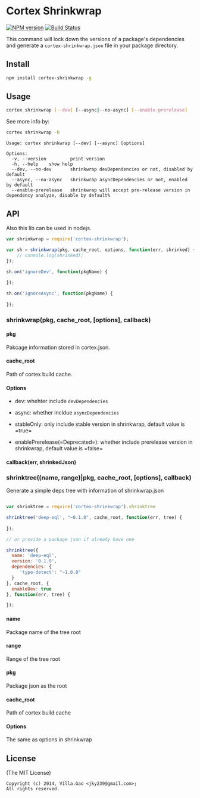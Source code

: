 # Cortex Shrinkwrap

 [![NPM version](https://badge.fury.io/js/cortex-shrinkwrap.png)](http://badge.fury.io/js/cortex-shrinkwrap) [![Build Status](https://travis-ci.org/cortexjs/cortex-shrinkwrap.png)](https://travis-ci.org/cortexjs/cortex-shrinkwrap)


This command will lock down the versions of a package's dependencies and generate a `cortex-shrinkwrap.json` file in your package directory.

## Install 

``` bash
npm install cortex-shrinkwrap -g
```

## Usage

``` bash
cortex shrinkwrap [--dev] [--async|--no-async] [--enable-prerelease]
```

See more info by:

``` bash
cortex shrinkwrap -h
```

```
Usage: cortex shrinkwrap [--dev] [--async] [options]

Options:
  -v, --version         print version
  -h, --help    show help
  --dev, --no-dev       shrinkwrap devDependencies or not, disabled by default
  --async, --no-async   shrinkwrap asyncDependencies or not, enabled by default
  --enable-prerelease   shrinkwrap will accept pre-release version in dependency analyze, disable by default% 
```

## API

Also this lib can be used in nodejs.

```javascript
var shrinkwrap = require('cortex-shrinkwrap');

var sh = shrinkwrap(pkg, cache_root, options, function(err, shrinked) {
    // console.log(shrinked);
});

sh.on('ignoreDev', function(pkgName) {
  
});

sh.on('ignoreAsync', function(pkgName) {
  
});

```

### shrinkwrap(pkg, cache_root, [options], callback)

#### pkg

Pakcage information stored in cortex.json.

#### cache_root

Path of cortex build cache.

#### Options

* dev: whehter include `devDependencies`
* async: whether incldue `asyncDependencies`
* stableOnly: only include stable version in shrinkwrap, default value is =true=

* enablePrerelease(=Deprecated=): whether include prerelease version in shrinkwrap, default value is =false=

#### callback(err, shrinkedJson)


### shrinktree((name, range)|pkg, cache_root, [options], callback)

Generate a simple deps tree with information of shrinkwrap.json

```javascript

var shrinktree = require('cortex-shrinkwrap').shrinktree

shrinktree('deep-eql', "~0.1.0", cache_root, function(err, tree) {
  
});

// or provide a package json if already have one

shrinktree({
  name: 'deep-eql',
  version: '0.1.0',
  dependencies: {
     'type-detect': "~1.0.0"
  }
}, cache_root, {
  enableDev: true
}, function(err, tree) {

});

```

#### name

Package name of the tree root

#### range 

Range of the tree root

#### pkg

Package json as the root

#### cache_root

Path of cortex build cache

#### Options

The same as options in shrinkwrap

## License

(The MIT License)

    Copyright (c) 2014, Villa.Gao <jky239@gmail.com>;
    All rights reserved.
